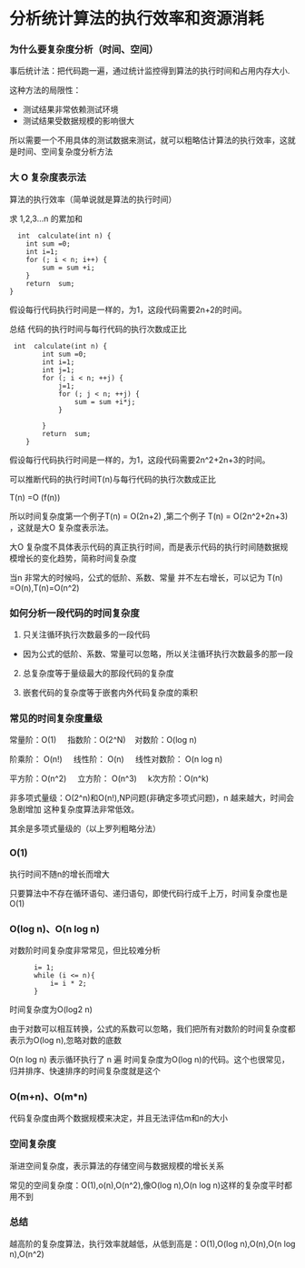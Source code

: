 #  分析统计算法的执行效率和资源消耗

### 为什么要复杂度分析（时间、空间）

事后统计法：把代码跑一遍，通过统计监控得到算法的执行时间和占用内存大小.

这种方法的局限性：

 - 测试结果非常依赖测试环境
 - 测试结果受数据规模的影响很大

所以需要一个不用具体的测试数据来测试，就可以粗略估计算法的执行效率，这就是时间、空间复杂度分析方法


### 大 O 复杂度表示法

算法的执行效率（简单说就是算法的执行时间）

求 1,2,3...n 的累加和

	  int  calculate(int n) {
        int sum =0;
        int i=1;
        for (; i < n; i++) {
            sum = sum +i;
        }
        return  sum;
    }


假设每行代码执行时间是一样的，为1，这段代码需要2n+2的时间。

总结 代码的执行时间与每行代码的执行次数成正比

	
	 int  calculate(int n) {
	        int sum =0;
	        int i=1;
	        int j=1;
	        for (; i < n; ++j) {
	            j=1;
	            for (; j < n; ++j) {
	                sum = sum +i*j;
	            }
	
	        }
	        return  sum;
	    }

假设每行代码执行时间是一样的，为1，这段代码需要2n^2+2n+3的时间。

可以推断代码的执行时间T(n)与每行代码的执行次数成正比

T(n) =O (f(n))

所以时间复杂度第一个例子T(n) = O(2n+2) ,第二个例子 T(n) = O(2n^2+2n+3)  ，这就是大O 复杂度表示法。

大O 复杂度不具体表示代码的真正执行时间，而是表示代码的执行时间随数据规模增长的变化趋势，简称时间复杂度

当n 非常大的时候吗，公式的低阶、系数、常量 并不左右增长，可以记为 T(n) =O(n),T(n)=O(n^2)


### 如何分析一段代码的时间复杂度

1. 只关注循环执行次数最多的一段代码
   
  - 因为公式的低阶、系数、常量可以忽略，所以关注循环执行次数最多的那一段
 
  
2. 总复杂度等于量级最大的那段代码的复杂度


3. 嵌套代码的复杂度等于嵌套内外代码复杂度的乘积


### 常见的时间复杂度量级

常量阶：O(1)   &nbsp;  &nbsp;  指数阶：O(2^N)    &nbsp; &nbsp;对数阶：O(log n)

阶乘阶： O(n!) &nbsp; &nbsp;   线性阶：  O(n)   &nbsp; &nbsp;   线性对数阶： O(n log n)

平方阶：O(n^2)  &nbsp; &nbsp;   立方阶： O(n^3) &nbsp; &nbsp;   k次方阶：O(n^k)

非多项式量级：O(2^n)和O(n!),NP问题(非确定多项式问题)，n 越来越大，时间会急剧增加
这种复杂度算法非常低效。

其余是多项式量级的（以上罗列粗略分法）



### O(1)
  

执行时间不随n的增长而增大

只要算法中不存在循环语句、递归语句，即使代码行成千上万，时间复杂度也是O(1)


### O(log n)、O(n log n)
 

对数阶时间复杂度非常常见，但比较难分析

          i= 1;
          while (i <= n){
              i= i * 2;
          }


时间复杂度为O(log2 n)

由于对数可以相互转换，公式的系数可以忽略，我们把所有对数阶的时间复杂度都表示为O(log n),忽略对数的底数

O(n log n)  表示循环执行了 n 遍 时间复杂度为O(log n)的代码。这个也很常见，归并排序、快速排序的时间复杂度就是这个


### O(m+n)、O(m*n)

代码复杂度由两个数据规模来决定，并且无法评估m和n的大小




### 空间复杂度

渐进空间复杂度，表示算法的存储空间与数据规模的增长关系

常见的空间复杂度：O(1),o(n),O(n^2),像O(log n),O(n log n)这样的复杂度平时都用不到



### 总结

越高阶的复杂度算法，执行效率就越低，从低到高是：O(1),O(log n),O(n),O(n log n),O(n^2)


